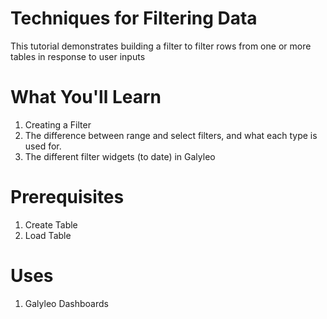# Techniques for Filtering Data
This tutorial demonstrates  building a filter to filter rows from one or more tables in response to user inputs
# What You'll Learn
1. Creating a Filter
2. The difference between range and select filters, and what each type is used for.
3. The different filter widgets (to date) in Galyleo
# Prerequisites
1. Create Table
2. Load Table
# Uses
1. Galyleo Dashboards
